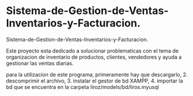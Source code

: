 # Sistema-de-Gestion-de-Ventas-Inventarios-y-Facturacion.
Sistema-de-Gestion-de-Ventas-Inventarios-y-Facturacion.

Este proyecto esta dedicado a solucionar problematicas con el tema de organizacion de inventario de productos, clientes, vendedores y ayuda a gestionar las ventas diarias.


para la utilizacion  de este programa, primeramente hay que descargarlo, 2. descomprimir el archivo, 3. instalar el gestor de bd XAMPP, 4. importar la bd que se encuentra en la  carpeta liroz/models/bd/liros.myusql
